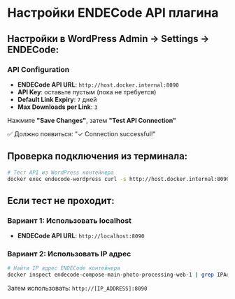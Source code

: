 # Настройки ENDECode API плагина

## Настройки в WordPress Admin → Settings → ENDECode:

### API Configuration
- **ENDECode API URL**: `http://host.docker.internal:8090`
- **API Key**: оставьте пустым (пока не требуется)
- **Default Link Expiry**: `7` дней
- **Max Downloads per Link**: `3`

Нажмите **"Save Changes"**, затем **"Test API Connection"**

✅ Должно появиться: "✓ Connection successful!"

## Проверка подключения из терминала:

```bash
# Тест API из WordPress контейнера
docker exec endecode-wordpress curl -s http://host.docker.internal:8090/health
```

## Если тест не проходит:

### Вариант 1: Использовать localhost
- **ENDECode API URL**: `http://localhost:8090`

### Вариант 2: Использовать IP адрес
```bash
# Найти IP адрес ENDECode контейнера
docker inspect endecode-compose-main-photo-processing-web-1 | grep IPAddress
```

Затем использовать: `http://[IP_ADDRESS]:8090`
